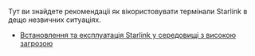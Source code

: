 Тут ви знайдете рекомендаціі як вікористовувати термінали Starlink в дещо незвичних ситуаціях.

* [Встановлення та експлуатація Starlink у середовищі з високою загрозою](https://github.com/dmlebany/slink/blob/main/threat-env.md)
